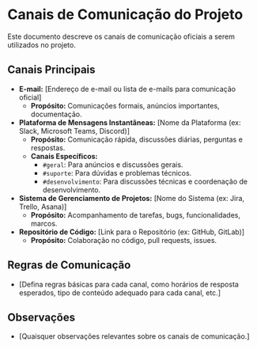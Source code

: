 # Canais de Comunicação do Projeto

Este documento descreve os canais de comunicação oficiais a serem utilizados no projeto.

## Canais Principais

*   **E-mail:** [Endereço de e-mail ou lista de e-mails para comunicação oficial]
    *   **Propósito:** Comunicações formais, anúncios importantes, documentação.
*   **Plataforma de Mensagens Instantâneas:** [Nome da Plataforma (ex: Slack, Microsoft Teams, Discord)]
    *   **Propósito:** Comunicação rápida, discussões diárias, perguntas e respostas.
    *   **Canais Específicos:**
        *   `#geral`: Para anúncios e discussões gerais.
        *   `#suporte`: Para dúvidas e problemas técnicos.
        *   `#desenvolvimento`: Para discussões técnicas e coordenação de desenvolvimento.
*   **Sistema de Gerenciamento de Projetos:** [Nome do Sistema (ex: Jira, Trello, Asana)]
    *   **Propósito:** Acompanhamento de tarefas, bugs, funcionalidades, marcos.
*   **Repositório de Código:** [Link para o Repositório (ex: GitHub, GitLab)]
    *   **Propósito:** Colaboração no código, pull requests, issues.

## Regras de Comunicação

*   [Defina regras básicas para cada canal, como horários de resposta esperados, tipo de conteúdo adequado para cada canal, etc.]

## Observações

*   [Quaisquer observações relevantes sobre os canais de comunicação.]